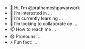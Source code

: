 - 👋 Hi, I’m @prathameshpawarwork
- 👀 I’m interested in ...
- 🌱 I’m currently learning ...
- 💞️ I’m looking to collaborate on ...
- 📫 How to reach me ...
- 😄 Pronouns: ...
- ⚡ Fun fact: ...

<!---
prathameshpawarwork/prathameshpawarwork is a ✨ special ✨ repository because its `README.md` (this file) appears on your GitHub profile.
You can click the Preview link to take a look at your changes.
--->
